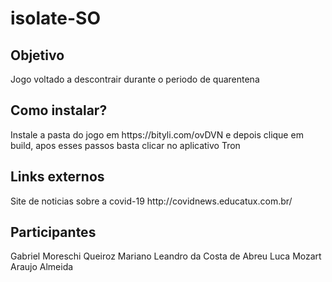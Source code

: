 # isolate-SO

<h2>Objetivo</h2>
Jogo voltado a descontrair durante o periodo de quarentena

<h2>Como instalar?</h2>
Instale a pasta do jogo em https://bityli.com/ovDVN e depois clique em build, apos esses passos basta clicar no aplicativo Tron

<h2>Links externos</h2>
Site de noticias sobre a covid-19 http://covidnews.educatux.com.br/

<h2>Participantes</h2>
Gabriel Moreschi Queiroz Mariano
Leandro da Costa de Abreu
Luca Mozart Araujo Almeida
